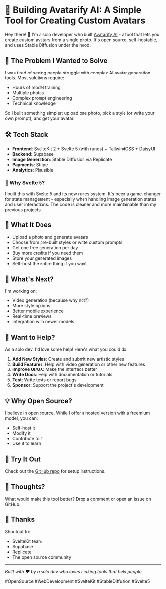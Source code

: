 # 🎨 Building Avatarify AI: A Simple Tool for Creating Custom Avatars

Hey there! 👋 I'm a solo developer who built [Avatarify AI](https://avatarify-ai.com) - a tool that lets you create custom avatars from a single photo. It's open source, self-hostable, and uses Stable Diffusion under the hood.

## 🚀 The Problem I Wanted to Solve

I was tired of seeing people struggle with complex AI avatar generation tools. Most solutions require:

- Hours of model training
- Multiple photos
- Complex prompt engineering
- Technical knowledge

So I built something simpler: upload one photo, pick a style (or write your own prompt), and get your avatar.

## 🛠️ Tech Stack

- **Frontend**: SvelteKit 2 + Svelte 5 (with runes) + TailwindCSS + DaisyUI
- **Backend**: Supabase
- **Image Generation**: Stable Diffusion via Replicate
- **Payments**: Stripe
- **Analytics**: Plausible

### 💫 Why Svelte 5?

I built this with Svelte 5 and its new runes system. It's been a game-changer for state management - especially when handling image generation states and user interactions. The code is cleaner and more maintainable than my previous projects.

## 🎯 What It Does

- Upload a photo and generate avatars
- Choose from pre-built styles or write custom prompts
- Get one free generation per day
- Buy more credits if you need them
- Store your generated images
- Self-host the entire thing if you want

## 🔮 What's Next?

I'm working on:

- Video generation (because why not?)
- More style options
- Better mobile experience
- Real-time previews
- Integration with newer models

## 🤝 Want to Help?

As a solo dev, I'd love some help! Here's what you could do:

1. **Add New Styles**: Create and submit new artistic styles
2. **Build Features**: Help with video generation or other new features
3. **Improve UI/UX**: Make the interface better
4. **Write Docs**: Help with documentation or tutorials
5. **Test**: Write tests or report bugs
6. **Sponsor**: Support the project's development

## 💡 Why Open Source?

I believe in open source. While I offer a hosted version with a freemium model, you can:

- Self-host it
- Modify it
- Contribute to it
- Use it to learn

## 🚀 Try It Out

Check out the [GitHub repo](https://github.com/epavanello/avatarify-ai.com) for setup instructions.

## 🤔 Thoughts?

What would make this tool better? Drop a comment or open an issue on GitHub.

## 🙏 Thanks

Shoutout to:

- SvelteKit team
- Supabase
- Replicate
- The open source community

---

_Built with ❤️ by a solo dev who loves making tools that help people._

#OpenSource #WebDevelopment #SvelteKit #StableDiffusion #Svelte5
